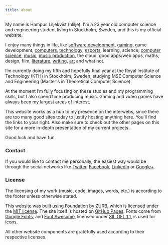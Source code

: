 ```yaml
---
title: about
---
```


My name is Hampus Liljekvist (hlilje). I'm a 23 year old computer
science and engineering student living in Stockholm, Sweden, and
this is my official website.

I enjoy many things in life, like <a href="https://github.com/hlilje">software development</a>,
<a href="http://steamcommunity.com/id/hlilje">gaming</a>,
game development,
<a href="http://en.wikipedia.org/wiki/Turing_machine">computers</a>,
<a href="http://arstechnica.com/">technology</a>,
<a href="http://www.reddit.com/r/starcraft/">esports</a>,
learning,
science,
<a href="http://www.kth.se/en/csc">computer science</a>,
<a href="https://open.spotify.com/user/vaexelverkan">music</a>,
<a href="https://soundcloud.com/hlilje">music production</a>,
the cloud,
good apps/web apps,
maths,
design,
film,
<a href="https://www.goodreads.com/user/show/41880573-hampus-liljekvist">literature</a>,
<a href="http://blog.{{ site.url }}">writing</a>,
<a href="http://www.simonstalenhag.se/">art</a> and what not.

I’m currently doing my fifth and hopefully final year at the Royal
Institute of Technology (KTH) in Stockholm, Sweden, studying MSE
Computer Science and Engineering (Master's in Theoretical Computer
Science).

At the moment I’m fully focusing on these studies and my programming
skills, but I also spend time producing music.
Gaming and video games have always been my largest areas of interest.

This website works as a hub to my presence on the interwebs, since there
are too many good sites today to justify hosting anything here.
You'll find the links to your right.
Also make sure to check out the other pages on this site for a more
in-depth presentation of my current projects.

Good luck and have fun.

### Contact

If you would like to contact me personally, the easiest way would be
through the social networks like <a href="https://twitter.com/hlilje">Twitter</a>,
<a href="https://www.facebook.com/hampusliljekvist">Facebook</a>,
<a href="https://www.linkedin.com/pub/hampus-liljekvist/46/72/902">LinkedIn</a>
or <a href="https://plus.google.com/+HampusLiljekvist">Google+</a>.

### License

The licensing of my work (music, code, images, words, etc.) is according
to the footer unless otherwise stated.

This website was built using <a href="http://foundation.zurb.com/">Foundation</a>
by ZURB, which is licensed under the <a href="http://opensource.org/licenses/MIT">MIT license</a>.
The site itself is hosted on <a href="https://pages.github.com/">GitHub Pages</a>.
Fonts come from <a href="https://www.google.com/fonts">Google Fonts</a>,
and <a href="http://fortawesome.github.io/Font-Awesome/">Font Awesome</a>, licensed under
<a href="http://scripts.sil.org/OFL">SIL OFL 1.1</a>, is used for icons.

All other website components are gratefully used according to their respective licenses.
